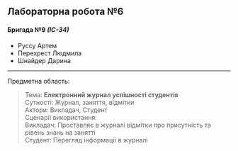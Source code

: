 ## Лабораторна робота №6
#### Бригада №9 *(ІС-34)*
- Руссу Артем
- Перехрест Людмила
- Шнайдер Дарина
---
Предметна область:
>Тема: **Електронний журнал успішності студентів**  
Сутності: Журнал, заняття, відмітки  
Актори: Викладач, Студент  
Сценарії використання:  
Викладач: Проставляє в журналі відмітки про присутність та рівень знань на занятті  
Студент: Перегляд інформації в журналі  
